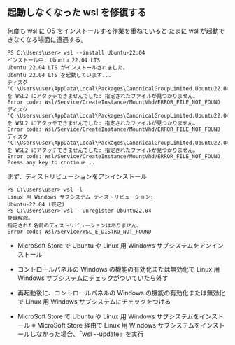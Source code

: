 ## 起動しなくなった wsl を修復する

何度も wsl に OS をインストールする作業を重ねていると
たまに wsl が起動できなくなる場面に遭遇する。

```
PS C:\Users\user> wsl --install Ubuntu-22.04
インストール中: Ubuntu 22.04 LTS
Ubuntu 22.04 LTS がインストールされました。
Ubuntu 22.04 LTS を起動しています...
ディスク 'C:\Users\user\AppData\Local\Packages\CanonicalGroupLimited.Ubuntu22.04LTS_79rhkp1fndgsc\LocalState\ext4.vhdx' を WSL2 にアタッチできませんでした: 指定されたファイルが見つかりません。
Error code: Wsl/Service/CreateInstance/MountVhd/ERROR_FILE_NOT_FOUND
ディスク 'C:\Users\user\AppData\Local\Packages\CanonicalGroupLimited.Ubuntu22.04LTS_79rhkp1fndgsc\LocalState\ext4.vhdx' を WSL2 にアタッチできませんでした: 指定されたファイルが見つかりません。
Error code: Wsl/Service/CreateInstance/MountVhd/ERROR_FILE_NOT_FOUND
ディスク 'C:\Users\user\AppData\Local\Packages\CanonicalGroupLimited.Ubuntu22.04LTS_79rhkp1fndgsc\LocalState\ext4.vhdx' を WSL2 にアタッチできませんでした: 指定されたファイルが見つかりません。
Error code: Wsl/Service/CreateInstance/MountVhd/ERROR_FILE_NOT_FOUND
Press any key to continue...
```

まず、ディストリビューションをアンインストール

```
PS C:\Users\user> wsl -l
Linux 用 Windows サブシステム ディストリビューション:
Ubuntu-22.04 (既定)
PS C:\Users\user> wsl --unregister Ubuntu22.04
登録解除。
指定された名前のディストリビューションはありません。
Error code: Wsl/Service/WSL_E_DISTRO_NOT_FOUND
```

- MicroSoft Store で Ubuntu や Linux 用 Windows サブシステムをアンインストール
- コントロールパネルの Windows の機能の有効化または無効化で Linux 用 Windows サブシステムにチェックがついていたら外す

- 再起動後に、コントロールパネルの Windows の機能の有効化または無効化で Linux 用 Windows サブシステムにチェックをつける
- MicroSoft Store で Ubuntu や Linux 用 Windows サブシステムをインストール
  ※ MicroSoft Store 経由で Linux 用 Windows サブシステムをインストールしなかった場合、「wsl --update」を実行
